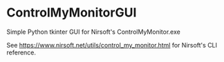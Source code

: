 # ControlMyMonitorGUI
Simple Python tkinter GUI for Nirsoft's ControlMyMonitor.exe

See https://www.nirsoft.net/utils/control_my_monitor.html for Nirsoft's CLI reference.
